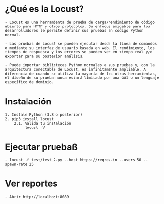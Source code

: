 # ¿Qué es la Locust?
    - Locust es una herramienta de prueba de carga/rendimiento de código abierto para HTTP y otros protocolos. Su enfoque amigable para los desarrolladores le permite definir sus pruebas en código Python normal.

    - Las pruebas de Locust se pueden ejecutar desde la línea de comandos o mediante su interfaz de usuario basada en web. El rendimiento, los tiempos de respuesta y los errores se pueden ver en tiempo real y/o exportar para su posterior análisis.

    - Puede importar bibliotecas Python normales a sus pruebas y, con la arquitectura conectable de Locust, es infinitamente ampliable. A diferencia de cuando se utiliza la mayoría de las otras herramientas, el diseño de su prueba nunca estará limitado por una GUI o un lenguaje específico de dominio.

# Instalación
    1. Instale Python (3.8 o posterior)
    2. pip3 install locust
        2.1. Valida tu instalación
             locust -V

# Ejecutar pruebaß
    - locust -f test/test_2.py --host https://reqres.in --users 50 --spawn-rate 25
# Ver reportes
    - Abrir http://localhost:8089


